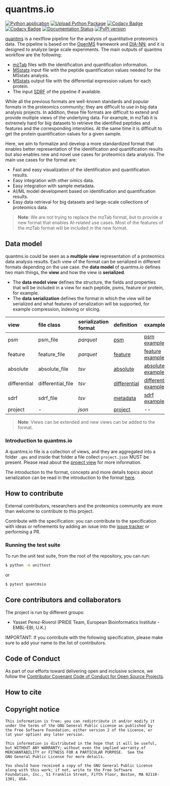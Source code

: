 # quantms.io
[![Python application](https://github.com/bigbio/quantms.io/actions/workflows/python-app.yml/badge.svg?branch=dev)](https://github.com/bigbio/quantms.io/actions/workflows/python-app.yml)
[![Upload Python Package](https://github.com/bigbio/quantms.io/actions/workflows/python-publish.yml/badge.svg)](https://github.com/bigbio/quantms.io/actions/workflows/python-publish.yml)
[![Codacy Badge](https://app.codacy.com/project/badge/Grade/e71a662e8d4f483094576c1d8f8888c3)](https://app.codacy.com/gh/bigbio/quantms.io/dashboard?utm_source=gh&utm_medium=referral&utm_content=&utm_campaign=Badge_grade)
[![Codacy Badge](https://app.codacy.com/project/badge/Coverage/e71a662e8d4f483094576c1d8f8888c3)](https://app.codacy.com/gh/bigbio/quantms.io/dashboard?utm_source=gh&utm_medium=referral&utm_content=&utm_campaign=Badge_Coverage)
[![Documentation Status](https://readthedocs.org/projects/quantmsio/badge/?version=latest)](https://quantmsio.readthedocs.io/en/latest/?badge=latest)
[![PyPI version](https://badge.fury.io/py/quantmsio.svg)](https://badge.fury.io/py/quantmsio)

[quantms](https://quantms.org) is a nextflow pipeline for the analysis of quantitative proteomics data. The pipeline is based on the [OpenMS](https://www.openms.de/) framework and [DIA-NN](https://github.com/vdemichev/DiaNN); and it is designed to analyze large scale experiments. The main outputs of quantms workflow are the following:

- [mzTab](https://github.com/HUPO-PSI/mzTab) files with the identification and quantification information.
- [MSstats](https://msstats.org/wp-content/uploads/2017/01/MSstats_v3.7.3_manual.pdf) input file with the peptide quantification values needed for the MSstats analysis.
- [MSstats](https://msstats.org/wp-content/uploads/2017/01/MSstats_v3.7.3_manual.pdf) output file with the differential expression values for each protein.
- The input [SDRF](https://github.com/bigbio/proteomics-sample-metadata) of the pipeline if available.

While all the previous formats are well-known standards and popular formats in the proteomics community; they are difficult to use in big data analysis projects. In addition, these file formats are difficult to extend and provide multiple views of the underlying data. For example, in mzTab it is extremely hard for big datasets to retrieve the identified peptides and features and the corresponding intensities. At the same time it is difficult to get the protein quantification values for a given sample.

Here, we aim to formalize and develop a more standardized format that enables better representation of the identification and quantification results but also enables new and novel use cases for proteomics data analysis. The main use cases for the format are:

- Fast and easy visualization of the identification and quantification results.
- Easy integration with other omics data.
- Easy integration with sample metadata.
- AI/ML model development based on identification and quantification results.
- Easy data retrieval for big datasets and large-scale collections of proteomics data.

>**Note**: We are not trying to replace the mzTab format, but to provide a new format that enables AI-related use cases. Most of the features of the mzTab format will be included in the new format.

## Data model

quantms.io could be seen as a **multiple view** representation of a proteomics data analysis results. Each view of the format can be serialized in different formats depending on the use case. the **data model** of quantms.io defines two main things, the **view** and how the view is **serialized**.

- The **data model view** defines the structure, the fields and properties that will be included in a view for each peptide, psms, feature or protein, for example.
- The **data serialization** defines the format in which the view will be serialized and what features of serialization will be supported, for example compression, indexing or slicing.

| view         | file class        | serialization format | definition                                                      | example                                                                                                       |
|:-------------|:------------------|:---------------------|:----------------------------------------------------------------|:--------------------------------------------------------------------------------------------------------------|
| psm          | psm_file          | _parquet_            | [psm](docs/psm.rst)                                             | [psm example](docs/include/PXD002854-80934754-57c1-47e2-9951-787ef703a484.psm.parquet)                        |
| feature      | feature_file      | _parquet_            | [feature](docs/feature.rst)                                     | [feature example](docs/include/PXD004683-219a8a0a-d6a8-44c9-9e51-1851876d2f69.feature.parquet)                |
| absolute     | absolute_file     | _tsv_                | [absolute](docs/ae.rst)                                         | [absolute example](docs/include/PXD004683-quantms.tsv)                                                        |
| differential | differential_file | _tsv_                | [differential](docs/differential.rst)                           | [differential example](docs/include/PXD004683-219a8a0a-d6a8-44c9-9e51-1851876d2f69.differential.tsv)          |
| sdrf         | sdrf_file         | _tsv_                | [metadata](https://github.com/bigbio/proteomics-sample-metadata)| [sdrf example](https://github.com/bigbio/proteomics-sample-metadata/tree/master/annotated-projects/PXD000612) |
|project | - | _json_ | [project](docs/project.rst) | -- |

> **Note**: Views can be extended and new views can be added to the format.

### Introduction to quantms.io

A quantms.io file is a collection of views, and they are aggregated into a folder `.qms` and inside that folder a file collect `project.json` MUST be present. Please read about the [project view](docs/project.rst) for more information.

The introduction to the format, concepts and more details topics about serialization can be read in the introduction to the format [here](docs/introduction.rst).

## How to contribute

External contributors, researchers and the proteomics community are more than welcome to contribute to this project.

Contribute with the specification: you can contribute to the specification with ideas or refinements by adding an issue into the [issue tracker](https://github.com/bigbio/proteomics-quant-formats/issues) or performing a PR.

### Running the test suite

To run the unit test suite, from the root of the repository, you can run:
```sh
$ python -m unittest
```
or
```sh
$ pytest quantmsio
```

## Core contributors and collaborators

The project is run by different groups:

- Yasset Perez-Riverol (PRIDE Team, European Bioinformatics Institute - EMBL-EBI, U.K.)

IMPORTANT: If you contribute with the following specification, please make sure to add your name to the list of contributors.

## Code of Conduct

As part of our efforts toward delivering open and inclusive science, we follow the [Contributor Covenant Code of Conduct for Open Source Projects](https://www.contributor-covenant.org/version/2/0/code_of_conduct/).

## How to cite

## Copyright notice


    This information is free; you can redistribute it and/or modify it
    under the terms of the GNU General Public License as published by
    the Free Software Foundation; either version 2 of the License, or
    (at your option) any later version.

    This information is distributed in the hope that it will be useful,
    but WITHOUT ANY WARRANTY; without even the implied warranty of
    MERCHANTABILITY or FITNESS FOR A PARTICULAR PURPOSE.  See the
    GNU General Public License for more details.

    You should have received a copy of the GNU General Public License
    along with this work; if not, write to the Free Software
    Foundation, Inc., 51 Franklin Street, Fifth Floor, Boston, MA 02110-1301, USA.

